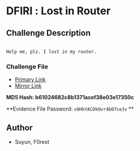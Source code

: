 # DFIRⅠ : Lost in Router

## Challenge Description

```

Help me, plz. I lost in my router.

```

### Challenge File
- [Primary Link](https://drive.google.com/file/d/1igfnn96GNQ9mU8XwcTkkqf9xx2FzGeby/view?usp=sharing)
- [Mirror Link](https://mega.nz/file/7cFinZCA#tyjvKZ_QPlLiouOJu0BMxEqM5CjA397QebxfY5ltftU)

**MD5 Hash: b61024682c8b1371acef38e03e17350c**

**Evidence File Password: `v6HkYACOkOvr4bO7ceJv` **


## Author 
- Suyun, F0rest